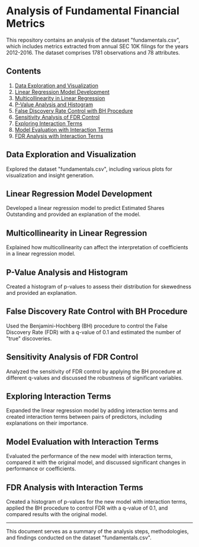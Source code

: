 # Analysis of Fundamental Financial Metrics

This repository contains an analysis of the dataset "fundamentals.csv", which includes metrics extracted from annual SEC 10K filings for the years 2012-2016. The dataset comprises 1781 observations and 78 attributes.

## Contents

1. [Data Exploration and Visualization](#data-exploration-and-visualization)
2. [Linear Regression Model Development](#linear-regression-model-development)
3. [Multicollinearity in Linear Regression](#multicollinearity-in-linear-regression)
4. [P-Value Analysis and Histogram](#p-value-analysis-and-histogram)
5. [False Discovery Rate Control with BH Procedure](#false-discovery-rate-control-with-bh-procedure)
6. [Sensitivity Analysis of FDR Control](#sensitivity-analysis-of-fdr-control)
7. [Exploring Interaction Terms](#exploring-interaction-terms)
8. [Model Evaluation with Interaction Terms](#model-evaluation-with-interaction-terms)
9. [FDR Analysis with Interaction Terms](#fdr-analysis-with-interaction-terms)

## Data Exploration and Visualization

Explored the dataset "fundamentals.csv", including various plots for visualization and insight generation.

## Linear Regression Model Development

Developed a linear regression model to predict Estimated Shares Outstanding and provided an explanation of the model.

## Multicollinearity in Linear Regression

Explained how multicollinearity can affect the interpretation of coefficients in a linear regression model.

## P-Value Analysis and Histogram

Created a histogram of p-values to assess their distribution for skewedness and provided an explanation.

## False Discovery Rate Control with BH Procedure

Used the Benjamini-Hochberg (BH) procedure to control the False Discovery Rate (FDR) with a q-value of 0.1 and estimated the number of "true" discoveries.

## Sensitivity Analysis of FDR Control

Analyzed the sensitivity of FDR control by applying the BH procedure at different q-values and discussed the robustness of significant variables.

## Exploring Interaction Terms

Expanded the linear regression model by adding interaction terms and created interaction terms between pairs of predictors, including explanations on their importance.

## Model Evaluation with Interaction Terms

Evaluated the performance of the new model with interaction terms, compared it with the original model, and discussed significant changes in performance or coefficients.

## FDR Analysis with Interaction Terms

Created a histogram of p-values for the new model with interaction terms, applied the BH procedure to control FDR with a q-value of 0.1, and compared results with the original model.

---

This document serves as a summary of the analysis steps, methodologies, and findings conducted on the dataset "fundamentals.csv".
